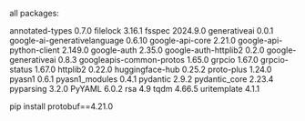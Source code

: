 all packages:


annotated-types              0.7.0
filelock                     3.16.1
fsspec                       2024.9.0
generativeai                 0.0.1
google-ai-generativelanguage 0.6.10
google-api-core              2.21.0
google-api-python-client     2.149.0
google-auth                  2.35.0
google-auth-httplib2         0.2.0
google-generativeai          0.8.3
googleapis-common-protos     1.65.0
grpcio                       1.67.0
grpcio-status                1.67.0
httplib2                     0.22.0
huggingface-hub              0.25.2
proto-plus                   1.24.0
pyasn1                       0.6.1
pyasn1_modules               0.4.1
pydantic                     2.9.2
pydantic_core                2.23.4
pyparsing                    3.2.0
PyYAML                       6.0.2
rsa                          4.9
tqdm                         4.66.5
uritemplate                  4.1.1
 
 pip install protobuf==4.21.0
